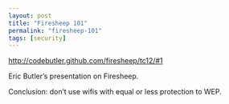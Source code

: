 ```yaml
---
layout: post
title: "Firesheep 101"
permalink: "firesheep-101"
tags: [security]
---
```


<a href="http://codebutler.github.com/firesheep/tc12/#1">http://codebutler.github.com/firesheep/tc12/#1</a>

Eric Butler’s presentation on Firesheep.

Conclusion: don’t use wifis with equal or less protection to WEP.

